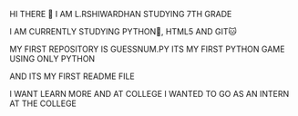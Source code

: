 HI THERE 👋 I AM L.RSHIWARDHAN STUDYING 7TH GRADE 


I AM CURRENTLY STUDYING PYTHON🐍, HTML5 AND GIT🐱 
  
  
MY FIRST REPOSITORY IS GUESSNUM.PY ITS MY FIRST PYTHON GAME USING ONLY PYTHON


AND ITS MY FIRST README FILE 


I WANT LEARN MORE AND AT COLLEGE I WANTED TO GO AS AN INTERN AT THE COLLEGE
